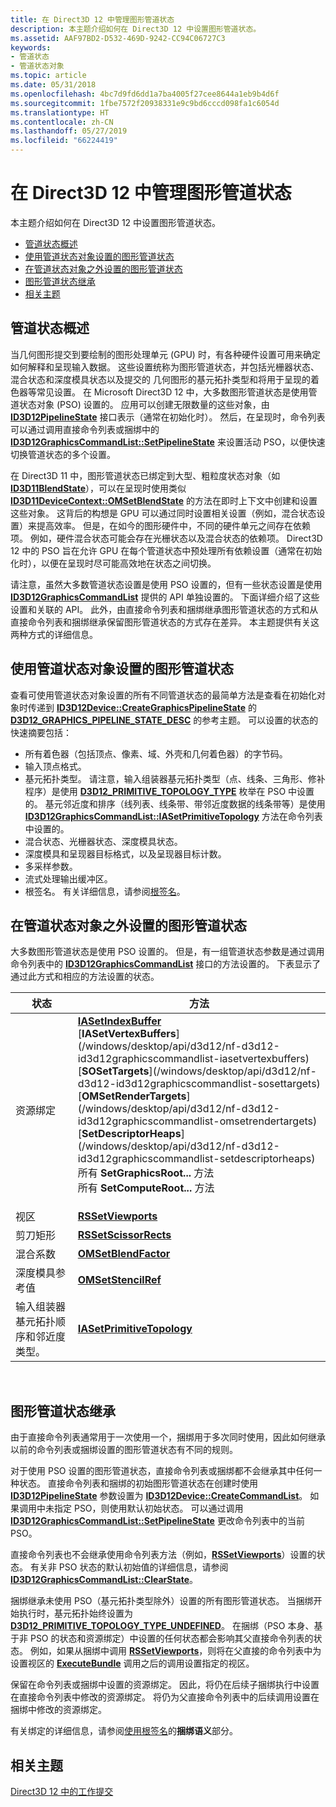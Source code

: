 ```yaml
---
title: 在 Direct3D 12 中管理图形管道状态
description: 本主题介绍如何在 Direct3D 12 中设置图形管道状态。
ms.assetid: AAF97BD2-D532-469D-9242-CC94C06727C3
keywords:
- 管道状态
- 管道状态对象
ms.topic: article
ms.date: 05/31/2018
ms.openlocfilehash: 4bc7d9fd6dd1a7ba4005f27cee8644a1eb9b4d6f
ms.sourcegitcommit: 1fbe7572f20938331e9c9bd6cccd098fa1c6054d
ms.translationtype: HT
ms.contentlocale: zh-CN
ms.lasthandoff: 05/27/2019
ms.locfileid: "66224419"
---
```

# <a name="managing-graphics-pipeline-state-in-direct3d-12"></a>在 Direct3D 12 中管理图形管道状态

本主题介绍如何在 Direct3D 12 中设置图形管道状态。

-   [管道状态概述](#pipeline-state-overview)
-   [使用管道状态对象设置的图形管道状态](#graphics-pipeline-states-set-with-pipeline-state-objects)
-   [在管道状态对象之外设置的图形管道状态](#graphics-pipeline-states-set-outside-of-the-pipeline-state-object)
-   [图形管道状态继承](#graphics-pipeline-state-inheritance)
-   [相关主题](#related-topics)

## <a name="pipeline-state-overview"></a>管道状态概述

当几何图形提交到要绘制的图形处理单元 (GPU) 时，有各种硬件设置可用来确定如何解释和呈现输入数据。 这些设置统称为图形管道状态，并包括光栅器状态、混合状态和深度模具状态以及提交的 几何图形的基元拓扑类型和将用于呈现的着色器等常见设置。 在 Microsoft Direct3D 12 中，大多数图形管道状态是使用管道状态对象 (PSO) 设置的。 应用可以创建无限数量的这些对象，由 [**ID3D12PipelineState**](/windows/desktop/api/D3D12/nn-d3d12-id3d12pipelinestate) 接口表示（通常在初始化时）。 然后，在呈现时，命令列表可以通过调用直接命令列表或捆绑中的 [**ID3D12GraphicsCommandList::SetPipelineState**](/windows/desktop/api/d3d12/nf-d3d12-id3d12graphicscommandlist-setpipelinestate) 来设置活动 PSO，以便快速切换管道状态的多个设置。

在 Direct3D 11 中，图形管道状态已绑定到大型、粗粒度状态对象（如 [**ID3D11BlendState**](https://msdn.microsoft.com/library/windows/desktop/ff476349)），可以在呈现时使用类似 [**ID3D11DeviceContext::OMSetBlendState**](https://msdn.microsoft.com/library/windows/desktop/bb173595) 的方法在即时上下文中创建和设置这些对象。 这背后的构想是 GPU 可以通过同时设置相关设置（例如，混合状态设置）来提高效率。 但是，在如今的图形硬件中，不同的硬件单元之间存在依赖项。 例如，硬件混合状态可能会存在光栅状态以及混合状态的依赖项。 Direct3D 12 中的 PSO 旨在允许 GPU 在每个管道状态中预处理所有依赖设置（通常在初始化时），以便在呈现时尽可能高效地在状态之间切换。

请注意，虽然大多数管道状态设置是使用 PSO 设置的，但有一些状态设置是使用 [**ID3D12GraphicsCommandList**](/windows/desktop/api/d3d12/nn-d3d12-id3d12graphicscommandlist) 提供的 API 单独设置的。 下面详细介绍了这些设置和关联的 API。 此外，由直接命令列表和捆绑继承图形管道状态的方式和从直接命令列表和捆绑继承保留图形管道状态的方式存在差异。 本主题提供有关这两种方式的详细信息。

## <a name="graphics-pipeline-states-set-with-pipeline-state-objects"></a>使用管道状态对象设置的图形管道状态

查看可使用管道状态对象设置的所有不同管道状态的最简单方法是查看在初始化对象时传递到 [**ID3D12Device::CreateGraphicsPipelineState**](/windows/desktop/api/D3D12/nf-d3d12-id3d12device-creategraphicspipelinestate) 的 [**D3D12\_GRAPHICS\_PIPELINE\_STATE\_DESC**](/windows/desktop/api/D3D12/ns-d3d12-d3d12_graphics_pipeline_state_desc) 的参考主题。 可以设置的状态的快速摘要包括：

-   所有着色器（包括顶点、像素、域、外壳和几何着色器）的字节码。
-   输入顶点格式。
-   基元拓扑类型。 请注意，输入组装器基元拓扑类型（点、线条、三角形、修补程序）是使用 [**D3D12\_PRIMITIVE\_TOPOLOGY\_TYPE**](/windows/desktop/api/D3D12/ne-d3d12-d3d12_primitive_topology_type) 枚举在 PSO 中设置的。 基元邻近度和排序（线列表、线条带、带邻近度数据的线条带等）是使用 [**ID3D12GraphicsCommandList::IASetPrimitiveTopology**](/windows/desktop/api/d3d12/nf-d3d12-id3d12graphicscommandlist-iasetprimitivetopology) 方法在命令列表中设置的。
-   混合状态、光栅器状态、深度模具状态。
-   深度模具和呈现器目标格式，以及呈现器目标计数。
-   多采样参数。
-   流式处理输出缓冲区。
-   根签名。 有关详细信息，请参阅[根签名](root-signatures.md)。

## <a name="graphics-pipeline-states-set-outside-of-the-pipeline-state-object"></a>在管道状态对象之外设置的图形管道状态

大多数图形管道状态是使用 PSO 设置的。 但是，有一组管道状态参数是通过调用命令列表中的 [**ID3D12GraphicsCommandList**](/windows/desktop/api/d3d12/nn-d3d12-id3d12graphicscommandlist) 接口的方法设置的。 下表显示了通过此方式和相应的方法设置的状态。



<table>
<thead>
<tr class="header">
<th>状态</th>
<th>方法</th>
</tr>
</thead>
<tbody>
<tr class="odd">
<td>资源绑定</td>
<td><dl><a href="/windows/desktop/api/d3d12/nf-d3d12-id3d12graphicscommandlist-iasetindexbuffer"><strong>IASetIndexBuffer</strong></a><br />
[<strong>IASetVertexBuffers</strong>](/windows/desktop/api/d3d12/nf-d3d12-id3d12graphicscommandlist-iasetvertexbuffers)<br />
[<strong>SOSetTargets</strong>](/windows/desktop/api/d3d12/nf-d3d12-id3d12graphicscommandlist-sosettargets)<br />
[<strong>OMSetRenderTargets</strong>](/windows/desktop/api/d3d12/nf-d3d12-id3d12graphicscommandlist-omsetrendertargets)<br />
[<strong>SetDescriptorHeaps</strong>](/windows/desktop/api/d3d12/nf-d3d12-id3d12graphicscommandlist-setdescriptorheaps)<br />
所有 <strong>SetGraphicsRoot...</strong> 方法<br />
所有 <strong>SetComputeRoot...</strong> 方法<br />
</dl></td>
</tr>
<tr class="even">
<td>视区</td>
<td><a href="/windows/desktop/api/d3d12/nf-d3d12-id3d12graphicscommandlist-rssetviewports"><strong>RSSetViewports</strong></a></td>
</tr>
<tr class="odd">
<td>剪刀矩形</td>
<td><a href="/windows/desktop/api/d3d12/nf-d3d12-id3d12graphicscommandlist-rssetscissorrects"><strong>RSSetScissorRects</strong></a></td>
</tr>
<tr class="even">
<td>混合系数</td>
<td><a href="/windows/desktop/api/d3d12/nf-d3d12-id3d12graphicscommandlist-omsetblendfactor"><strong>OMSetBlendFactor</strong></a></td>
</tr>
<tr class="odd">
<td>深度模具参考值</td>
<td><a href="/windows/desktop/api/d3d12/nf-d3d12-id3d12graphicscommandlist-omsetstencilref"><strong>OMSetStencilRef</strong></a></td>
</tr>
<tr class="even">
<td>输入组装器基元拓扑顺序和邻近度类型。</td>
<td><a href="/windows/desktop/api/d3d12/nf-d3d12-id3d12graphicscommandlist-iasetprimitivetopology"><strong>IASetPrimitiveTopology</strong></a></td>
</tr>
</tbody>
</table>



 

## <a name="graphics-pipeline-state-inheritance"></a>图形管道状态继承

由于直接命令列表通常用于一次使用一个，捆绑用于多次同时使用，因此如何继承以前的命令列表或捆绑设置的图形管道状态有不同的规则。

对于使用 PSO 设置的图形管道状态，直接命令列表或捆绑都不会继承其中任何一种状态。 直接命令列表和捆绑的初始图形管道状态在创建时使用 [**ID3D12PipelineState**](/windows/desktop/api/D3D12/nn-d3d12-id3d12pipelinestate) 参数设置为 [**ID3D12Device::CreateCommandList**](/windows/desktop/api/D3D12/nf-d3d12-id3d12device-createcommandlist)。 如果调用中未指定 PSO，则使用默认初始状态。 可以通过调用 [**ID3D12GraphicsCommandList::SetPipelineState**](/windows/desktop/api/d3d12/nf-d3d12-id3d12graphicscommandlist-setpipelinestate) 更改命令列表中的当前 PSO。

直接命令列表也不会继承使用命令列表方法（例如，[**RSSetViewports**](/windows/desktop/api/d3d12/nf-d3d12-id3d12graphicscommandlist-rssetviewports)）设置的状态。 有关非 PSO 状态的默认初始值的详细信息，请参阅 [**ID3D12GraphicsCommandList::ClearState**](/windows/desktop/api/D3D12/nf-d3d12-id3d12graphicscommandlist-clearstate)。

捆绑继承未使用 PSO（基元拓扑类型除外）设置的所有图形管道状态。 当捆绑开始执行时，基元拓扑始终设置为 [**D3D12\_PRIMITIVE\_TOPOLOGY\_TYPE\_UNDEFINED**](/windows/desktop/api/D3D12/ne-d3d12-d3d12_primitive_topology_type)。 在捆绑（PSO 本身、基于非 PSO 的状态和资源绑定）中设置的任何状态都会影响其父直接命令列表的状态。 例如，如果从捆绑中调用 [**RSSetViewports**](/windows/desktop/api/d3d12/nf-d3d12-id3d12graphicscommandlist-rssetviewports)，则将在父直接的命令列表中为设置视区的 [**ExecuteBundle**](/windows/desktop/api/d3d12/nf-d3d12-id3d12graphicscommandlist-executebundle) 调用之后的调用设置指定的视区。

保留在命令列表或捆绑中设置的资源绑定。 因此，将仍在后续子捆绑执行中设置在直接命令列表中修改的资源绑定。 将仍为父直接命令列表中的后续调用设置在捆绑中修改的资源绑定。

有关绑定的详细信息，请参阅[使用根签名](using-a-root-signature.md)的**捆绑语义**部分。

## <a name="related-topics"></a>相关主题

<dl> <dt>

[Direct3D 12 中的工作提交](command-queues-and-command-lists.md)
</dt> </dl>

 

 




